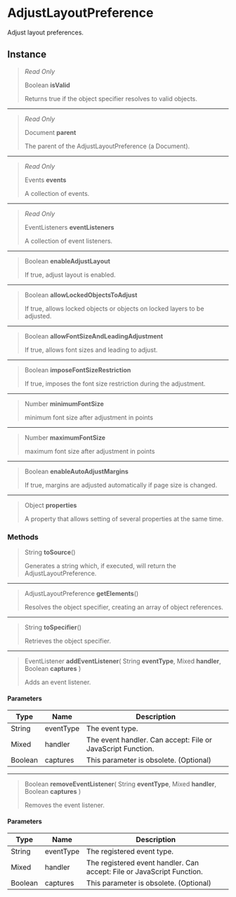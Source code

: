 # AdjustLayoutPreference
Adjust layout preferences.

## Instance
> *Read Only* 
> 
> Boolean **isValid** 
>
> Returns true if the object specifier resolves to valid objects.
*** 
> *Read Only* 
> 
> Document **parent** 
>
> The parent of the AdjustLayoutPreference (a Document).
*** 
> *Read Only* 
> 
> Events **events** 
>
> A collection of events.
*** 
> *Read Only* 
> 
> EventListeners **eventListeners** 
>
> A collection of event listeners.
*** 
> Boolean **enableAdjustLayout** 
>
> If true, adjust layout is enabled.
*** 
> Boolean **allowLockedObjectsToAdjust** 
>
> If true, allows locked objects or objects on locked layers to be adjusted.
*** 
> Boolean **allowFontSizeAndLeadingAdjustment** 
>
> If true, allows font sizes and leading to adjust.
*** 
> Boolean **imposeFontSizeRestriction** 
>
> If true, imposes the font size restriction during the adjustment.
*** 
> Number **minimumFontSize** 
>
> minimum font size after adjustment in points
*** 
> Number **maximumFontSize** 
>
> maximum font size after adjustment in points
*** 
> Boolean **enableAutoAdjustMargins** 
>
> If true, margins are adjusted automatically if page size is changed.
*** 
> Object **properties** 
>
> A property that allows setting of several properties at the same time.

### Methods
> String **toSource**()
> 
> Generates a string which, if executed, will return the AdjustLayoutPreference.
*** 
> AdjustLayoutPreference **getElements**()
> 
> Resolves the object specifier, creating an array of object references.
*** 
> String **toSpecifier**()
> 
> Retrieves the object specifier.
*** 
> EventListener **addEventListener**( String **eventType**, Mixed **handler**, Boolean **captures** )
> 
> Adds an event listener.
#### Parameters
| Type | Name | Description |
|---|---|---|
| String | eventType | The event type. |
| Mixed | handler | The event handler. Can accept: File or JavaScript Function. |
| Boolean | captures | This parameter is obsolete. (Optional) |

*** 
> Boolean **removeEventListener**( String **eventType**, Mixed **handler**, Boolean **captures** )
> 
> Removes the event listener.
#### Parameters
| Type | Name | Description |
|---|---|---|
| String | eventType | The registered event type. |
| Mixed | handler | The registered event handler. Can accept: File or JavaScript Function. |
| Boolean | captures | This parameter is obsolete. (Optional) |



